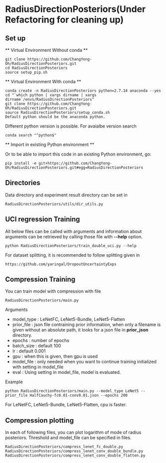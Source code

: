 # RadiusDirectionPosteriors(Under Refactoring for cleaning up)


## Set up

** Virtual Environment Without conda **
```
git clone https://github.com/ChangYong-Oh/RadiusDirectionPosteriors.git
cd RadiusDirectionPosteriors
source setup_pip.sh
```

** Virtual Environment With conda **
```
conda create -n RadiusDirectionPosteriors python=2.7.14 anaconda --yes
cd "`which python | xargs dirname | xargs dirname`/envs/RadiusDirectionPosteriors"
git clone https://github.com/ChangYong-Oh/RadiusDirectionPosteriors.git
source RadiusDirectionPosteriors/setup_conda.sh
Default python should be the anaconda python.
```

Different python version is possible. For avaialbe version search
```
conda search "^python$"
```

** Import in existing Python environment **

Or to be able to import this code in an existing Python environment, go:
```
pip install -e git+https://github.com/ChangYong-Oh/RadiusDirectionPosteriors.git#egg=RadiusDirectionPosteriors
```


## Directories
Data directory and experiment result directory can be set in 
```
RadiusDirectionPosteriors/utils/dir_utils.py
```

## UCI regression Training
All below files can be called with arguments and information about arguments can be retrieved by calling those file with **--help** option.
```
python RadiusDirectionPosteriors/train_double_uci.py --help
```
For dataset splitting, it is recommended to follow splitting given in
```
https://github.com/yaringal/DropoutUncertaintyExps
```


## Compression Training
You can train model with compression with file 
```
RadiusDirectionPosteriors/main.py
```
Arguments
* model_type : LeNetFC, LeNet5-Bundle, LeNet5-Flatten
* prior_file : json file contraining prior information, when only a filename is given without an absolute path, it looks for a json file in **prior_json** directory.
* epochs : number of epochs
* batch_size : default 100
* lr : default 0.001
* gpu : when this is given, then gpu is used
* model_file : only needed when you want to continue training initialized with setting in model_file
* eval : Using setting in model_file, model is evaluated.

Example
```
python RadiusDirectionPosteriors/main.py --model_type LeNet5 --prior_file HalfCauchy-fc0.01-conv0.01.json --epochs 200
```
For LeNetFC, LeNet5-Bundle, LeNet5-Flatten, cpu is faster.

## Compression plotting
In each of following files, you can plot logarithm of mode of radius posteriors. Threshold and model_file can be specified in files.
```
RadiusDirectionPosteriors/compress_lenet_fc_double.py
RadiusDirectionPosteriors/compress_lenet_conv_double_bundle.py
RadiusDirectionPosteriors/compress_lenet_conv_double_flatten.py
```
